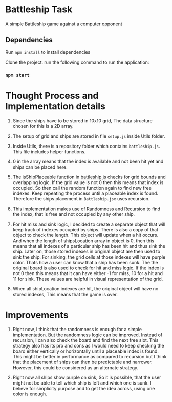 # Battleship Task

A simple Battleship game against a computer opponent

## Dependencies

Run `npm install` to install dependencies


Clone the project. run the following command to run the application:

### `npm start`

# Thought Process and Implementation details

1) Since the ships have to be stored in 10x10 grid, The data structure chosen for this is a 2D array.
   
2) The setup of grid and ships are stored in file `setup.js` inside Utils folder.
   
3) Inside Utils, there is a repository folder which contains `battleship.js`. This file includes helper functions.

4) 0 in the array means that the index is available and not been hit yet and ships can be placed here.
   
5) The isShipPlaceable function in [battleship.js](src/Utils/Repository/battleship.js) checks for grid bounds and      
   overlapping logic. If the grid value is not 0 then this means that index is occupied. So then call the random function
   again to find new free indexes. Keep repeating the process until a placeable index is found. Therefore the ships placement in `Battleship.jsx` uses recursion.

6) This implementation makes use of Randomness and Recursion to find the index, that is free and not occupied by 
   any other ship.

7) For hit miss and sink logic, I decided to create a separate object that will keep track of indexes occupied by ships.
   There is also a copy of that object to check the length. This object will update when a hit occurs. And when the length
   of shipsLocation array in object is 0, then this means that all indexes of a particular ship has been hit and thus sink the ship. Later on, those stored indexes in original object are then used to sink the ship. For sinking, the grid cells at those indexes will have purple color. Thats how a user can know that a ship has been sunk. The the original board is also used to check for hit and miss logic. If the index is not 0 then this means that it can have either -1 for miss,
   10 for a hit and 11 for sink. These values are helpful in visual representation of the grid.
   
8) When all shipLocation indexes are hit, the original object will have no stored indexes, This means that the game is over.

# Improvements

1) Right now, I think that the randomness is enough for a simple implementation. But the randomness logic can be improved.
   Instead of recursion, I can also check the board and find the next free slot. This strategy also has its pro and cons as
   I would need to keep checking the board either vertically or horizontally until a placeable index is found. This might be better in performance as compared to recursion but I think that the placement of ships can then be predictable and narrower. However, this could be considered as an alternate strategy.

2) Right now all ships show purple on sink, So it is possible, that the user might not be able to tell which ship is left and 
   which one is sunk. I believe for simplicity purpose and to get the idea across, using one color is enough.